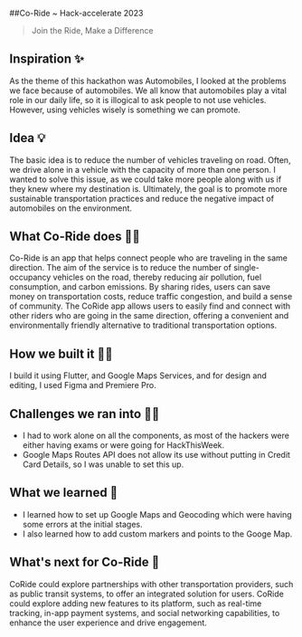 ##Co-Ride ~ Hack-accelerate 2023
> Join the Ride, Make a Difference

## Inspiration ✨
As the theme of this hackathon was Automobiles, I looked at the problems we face because of automobiles. We all know that automobiles play a vital role in our daily life, so it is illogical to ask people to not use vehicles. However, using vehicles wisely is something we can promote.

## Idea 💡
The basic idea is to reduce the number of vehicles traveling on road. Often, we drive alone in a vehicle with the capacity of more than one person. I wanted to solve this issue, as we could take more people along with us if they knew where my destination is.  Ultimately, the goal is to promote more sustainable transportation practices and reduce the negative impact of automobiles on the environment.

## What Co-Ride does 🤷‍♀️
Co-Ride is an app that helps connect people who are traveling in the same direction. The aim of the service is to reduce the number of single-occupancy vehicles on the road, thereby reducing air pollution, fuel consumption, and carbon emissions. By sharing rides, users can save money on transportation costs, reduce traffic congestion, and build a sense of community. The CoRide app allows users to easily find and connect with other riders who are going in the same direction, offering a convenient and environmentally friendly alternative to traditional transportation options.

## How we built it 👩‍🔧
I build it using Flutter, and Google Maps Services, and for design and editing, I used Figma and Premiere Pro.

## Challenges we ran into 👷‍♂️
- I had to work alone on all the components, as most of the hackers were either having exams or were going for HackThisWeek.
- Google Maps Routes API does not allow its use without putting in Credit Card Details, so I was unable to set this up.

## What we learned 📝
- I learned how to set up Google Maps and Geocoding which were having some errors at the initial stages.
- I also learned how to add custom markers and points to the Googe Map.

## What's next for Co-Ride 🔮
CoRide could explore partnerships with other transportation providers, such as public transit systems, to offer an integrated solution for users. CoRide could explore adding new features to its platform, such as real-time tracking, in-app payment systems, and social networking capabilities, to enhance the user experience and drive engagement.
